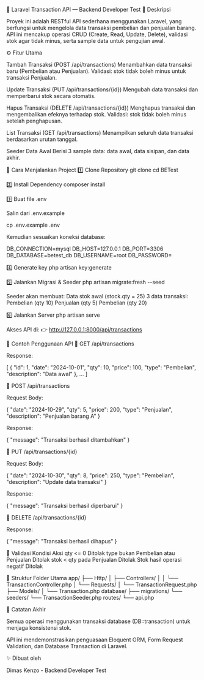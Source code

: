 🧮 Laravel Transaction API — Backend Developer Test
📌 Deskripsi

Proyek ini adalah RESTful API sederhana menggunakan Laravel, yang berfungsi untuk mengelola data transaksi pembelian dan penjualan barang.
API ini mencakup operasi CRUD (Create, Read, Update, Delete), validasi stok agar tidak minus, serta sample data untuk pengujian awal.

⚙️ Fitur Utama

Tambah Transaksi (POST /api/transactions)
Menambahkan data transaksi baru (Pembelian atau Penjualan).
Validasi: stok tidak boleh minus untuk transaksi Penjualan.

Update Transaksi (PUT /api/transactions/{id})
Mengubah data transaksi dan memperbarui stok secara otomatis.

Hapus Transaksi (DELETE /api/transactions/{id})
Menghapus transaksi dan mengembalikan efeknya terhadap stok.
Validasi: stok tidak boleh minus setelah penghapusan.

List Transaksi (GET /api/transactions)
Menampilkan seluruh data transaksi berdasarkan urutan tanggal.

Seeder Data Awal
Berisi 3 sample data: data awal, data sisipan, dan data akhir.


🚀 Cara Menjalankan Project
1️⃣ Clone Repository
git clone <url-repo-anda>
cd BETest

2️⃣ Install Dependency
composer install

3️⃣ Buat file .env

Salin dari .env.example

cp .env.example .env


Kemudian sesuaikan koneksi database:

DB_CONNECTION=mysql
DB_HOST=127.0.0.1
DB_PORT=3306
DB_DATABASE=betest_db
DB_USERNAME=root
DB_PASSWORD=

4️⃣ Generate key
php artisan key:generate

5️⃣ Jalankan Migrasi & Seeder
php artisan migrate:fresh --seed


Seeder akan membuat:
Data stok awal (stock.qty = 25)
3 data transaksi:
Pembelian (qty 10)
Penjualan (qty 5)
Pembelian (qty 20)

6️⃣ Jalankan Server
php artisan serve


Akses API di:
👉 http://127.0.0.1:8000/api/transactions

🧠 Contoh Penggunaan API
🔹 GET /api/transactions

Response:

[
  {
    "id": 1,
    "date": "2024-10-01",
    "qty": 10,
    "price": 100,
    "type": "Pembelian",
    "description": "Data awal"
  },
  ...
]

🔹 POST /api/transactions

Request Body:

{
  "date": "2024-10-29",
  "qty": 5,
  "price": 200,
  "type": "Penjualan",
  "description": "Penjualan barang A"
}


Response:

{
  "message": "Transaksi berhasil ditambahkan"
}

🔹 PUT /api/transactions/{id}

Request Body:

{
  "date": "2024-10-30",
  "qty": 8,
  "price": 250,
  "type": "Pembelian",
  "description": "Update data transaksi"
}


Response:

{
  "message": "Transaksi berhasil diperbarui"
}

🔹 DELETE /api/transactions/{id}

Response:

{
  "message": "Transaksi berhasil dihapus"
}

🔐 Validasi
Kondisi	Aksi
qty <= 0	Ditolak
type bukan Pembelian atau Penjualan	Ditolak
stok < qty pada Penjualan	Ditolak
Stok hasil operasi negatif	Ditolak

📂 Struktur Folder Utama
app/
 ├── Http/
 │    ├── Controllers/
 │    │    └── TransactionController.php
 │    └── Requests/
 │         └── TransactionRequest.php
 ├── Models/
 │    └── Transaction.php
database/
 ├── migrations/
 └── seeders/
      └── TransactionSeeder.php
routes/
 └── api.php

💬 Catatan Akhir

Semua operasi menggunakan transaksi database (DB::transaction) untuk menjaga konsistensi stok.

API ini mendemonstrasikan penguasaan Eloquent ORM, Form Request Validation, dan Database Transaction di Laravel.

✨ Dibuat oleh

Dimas Kenzo - Backend Developer Test